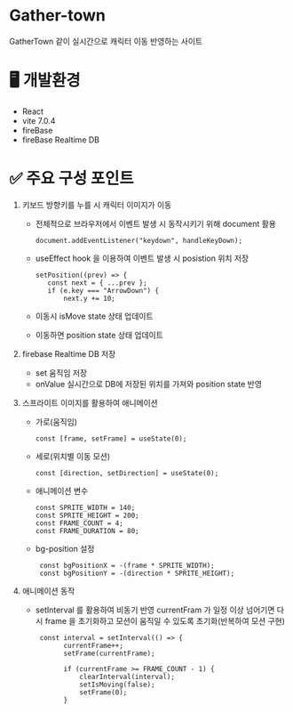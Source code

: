 # Gather-town
GatherTown 같이 실시간으로 캐릭터 이동 반영하는 사이트

# 🖥️ 개발환경
 - React
 - vite 7.0.4
 - fireBase
 - fireBase Realtime DB

# ✅ 주요 구성 포인트
1. 키보드 방향키를 누를 시 캐릭터 이미지가 이동
    - 전체적으로 브라우저에서 이벤트 발생 시 동작시키기 위해 document 활용
      
      ```document.addEventListener("keydown", handleKeyDown);```
   
    - useEffect hook 을 이용하여 이벤트 발생 시 posistion 위치 저장
   
      ```
      setPosition((prev) => {
         const next = { ...prev };
         if (e.key === "ArrowDown") {
             next.y += 10;
      ```
    - 이동시 isMove state 상태 업데이트
    - 이동하면 position state 상태 업데이트

2. firebase Realtime DB 저장
    - set 움직임 저장
    - onValue 실시간으로 DB에 저장된 위치를 가져와 position state 반영
3. 스프라이트 이미지를 활용하여 애니메이션
    - 가로(움직임)

      ```const [frame, setFrame] = useState(0);```

    - 세로(위치별 이동 모션)
  
      ```const [direction, setDirection] = useState(0);```

    - 애니메이션 변수

      ```
      const SPRITE_WIDTH = 140;
      const SPRITE_HEIGHT = 200;
      const FRAME_COUNT = 4;
      const FRAME_DURATION = 80;
      ```
   - bg-position 설정

     ```
      const bgPositionX = -(frame * SPRITE_WIDTH);
      const bgPositionY = -(direction * SPRITE_HEIGHT);
     ```
     
4. 애니메이션 동작
   - setInterval 를 활용하여 비동기 반영
     currentFram 가 일정 이상 넘어기면 다시 frame 을 초기화하고 모션이 움직일 수 있도록 초기화(반복하여 모션 구현)
     
     ```
      const interval = setInterval(() => {
            currentFrame++;
            setFrame(currentFrame);

            if (currentFrame >= FRAME_COUNT - 1) {
                clearInterval(interval);
                setIsMoving(false);
                setFrame(0);
            }
     ```
